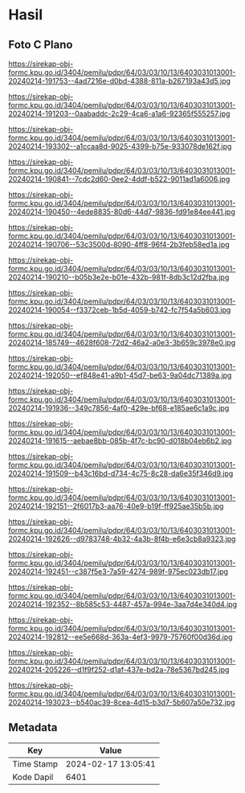 # Hasil

## Foto C Plano

https://sirekap-obj-formc.kpu.go.id/3404/pemilu/pdpr/64/03/03/10/13/6403031013001-20240214-191753--4ad7216e-d0bd-4388-811a-b267193a43d5.jpg

https://sirekap-obj-formc.kpu.go.id/3404/pemilu/pdpr/64/03/03/10/13/6403031013001-20240214-191203--0aabaddc-2c29-4ca6-a1a6-92365f555257.jpg

https://sirekap-obj-formc.kpu.go.id/3404/pemilu/pdpr/64/03/03/10/13/6403031013001-20240214-193302--a1ccaa8d-9025-4399-b75e-933078de162f.jpg

https://sirekap-obj-formc.kpu.go.id/3404/pemilu/pdpr/64/03/03/10/13/6403031013001-20240214-190841--7cdc2d60-0ee2-4ddf-b522-9011ad1a6006.jpg

https://sirekap-obj-formc.kpu.go.id/3404/pemilu/pdpr/64/03/03/10/13/6403031013001-20240214-190450--4ede8835-80d6-44d7-9836-fd91e84ee441.jpg

https://sirekap-obj-formc.kpu.go.id/3404/pemilu/pdpr/64/03/03/10/13/6403031013001-20240214-190706--53c3500d-8090-4ff8-96f4-2b3feb58ed1a.jpg

https://sirekap-obj-formc.kpu.go.id/3404/pemilu/pdpr/64/03/03/10/13/6403031013001-20240214-190210--b05b3e2e-b01e-432b-981f-8db3c12d2fba.jpg

https://sirekap-obj-formc.kpu.go.id/3404/pemilu/pdpr/64/03/03/10/13/6403031013001-20240214-190054--f3372ceb-1b5d-4059-b742-fc7f54a5b603.jpg

https://sirekap-obj-formc.kpu.go.id/3404/pemilu/pdpr/64/03/03/10/13/6403031013001-20240214-185749--4628f608-72d2-46a2-a0e3-3b659c3978e0.jpg

https://sirekap-obj-formc.kpu.go.id/3404/pemilu/pdpr/64/03/03/10/13/6403031013001-20240214-192050--ef848e41-a9b1-45d7-be63-9a04dc71389a.jpg

https://sirekap-obj-formc.kpu.go.id/3404/pemilu/pdpr/64/03/03/10/13/6403031013001-20240214-191936--349c7856-4af0-429e-bf68-e185ae6c1a9c.jpg

https://sirekap-obj-formc.kpu.go.id/3404/pemilu/pdpr/64/03/03/10/13/6403031013001-20240214-191615--aebae8bb-085b-4f7c-bc90-d018b04eb6b2.jpg

https://sirekap-obj-formc.kpu.go.id/3404/pemilu/pdpr/64/03/03/10/13/6403031013001-20240214-191509--b43c16bd-d734-4c75-8c28-da6e35f346d9.jpg

https://sirekap-obj-formc.kpu.go.id/3404/pemilu/pdpr/64/03/03/10/13/6403031013001-20240214-192151--2f6017b3-aa76-40e9-b19f-ff925ae35b5b.jpg

https://sirekap-obj-formc.kpu.go.id/3404/pemilu/pdpr/64/03/03/10/13/6403031013001-20240214-192626--d9783748-4b32-4a3b-8f4b-e6e3cb8a9323.jpg

https://sirekap-obj-formc.kpu.go.id/3404/pemilu/pdpr/64/03/03/10/13/6403031013001-20240214-192451--c387f5e3-7a59-4274-989f-975ec023db17.jpg

https://sirekap-obj-formc.kpu.go.id/3404/pemilu/pdpr/64/03/03/10/13/6403031013001-20240214-192352--8b585c53-4487-457a-994e-3aa7d4e340d4.jpg

https://sirekap-obj-formc.kpu.go.id/3404/pemilu/pdpr/64/03/03/10/13/6403031013001-20240214-192812--ee5e668d-363a-4ef3-9979-75760f00d36d.jpg

https://sirekap-obj-formc.kpu.go.id/3404/pemilu/pdpr/64/03/03/10/13/6403031013001-20240214-205226--d1f9f252-d1af-437e-bd2a-78e5367bd245.jpg

https://sirekap-obj-formc.kpu.go.id/3404/pemilu/pdpr/64/03/03/10/13/6403031013001-20240214-193023--b540ac39-8cea-4d15-b3d7-5b607a50e732.jpg


## Metadata

| Key        | Value               |
| ---------- | ------------------- |
| Time Stamp | 2024-02-17 13:05:41 |
| Kode Dapil | 6401                |



